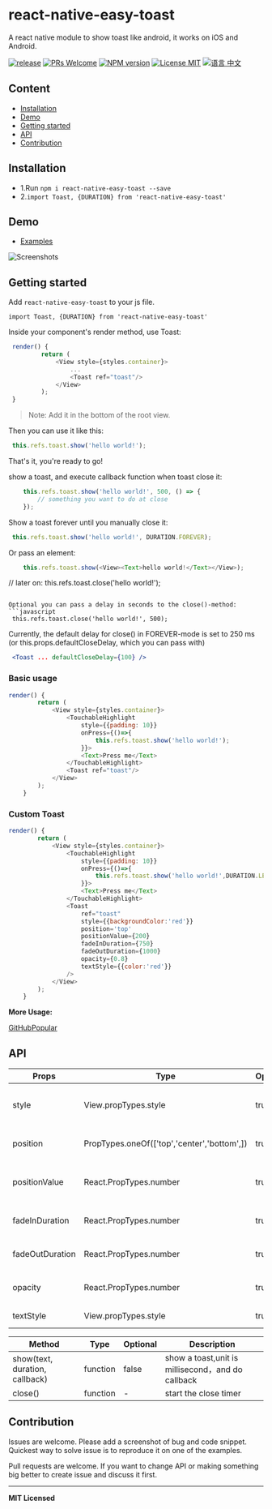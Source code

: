 # react-native-easy-toast
A react native module to show toast like android, it works on iOS and Android.

[ ![release](https://img.shields.io/github/release/crazycodeboy/react-native-easy-toast.svg?maxAge=2592000?style=flat-square)](https://github.com/crazycodeboy/react-native-easy-toast/releases)
[ ![PRs Welcome](https://img.shields.io/badge/PRs-Welcome-brightgreen.svg)](https://github.com/crazycodeboy/react-native-easy-toast/pulls)
[ ![NPM version](http://img.shields.io/npm/v/react-native-easy-toast.svg?style=flat)](https://www.npmjs.com/package/react-native-easy-toast)
[![License MIT](http://img.shields.io/badge/license-MIT-orange.svg?style=flat)](https://raw.githubusercontent.com/crazycodeboy/react-native-easy-toast/master/LICENSE)
[ ![语言 中文](https://img.shields.io/badge/语言-中文-yellow.svg)](https://github.com/crazycodeboy/react-native-easy-toast/blob/master/README.zh.md)




## Content

- [Installation](#installation)
- [Demo](#demo)
- [Getting started](#getting-started)
- [API](#api)
- [Contribution](#contribution)

## Installation

* 1.Run `npm i react-native-easy-toast --save`
* 2.`import Toast, {DURATION} from 'react-native-easy-toast'`    

## Demo  
* [Examples](https://github.com/crazycodeboy/react-native-easy-toast/tree/master/examples)

![Screenshots](https://raw.githubusercontent.com/crazycodeboy/react-native-easy-toast/master/examples/Screenshots/react-native-easy-toast-screenshots.gif)

## Getting started  

Add `react-native-easy-toast` to your js file.   

`import Toast, {DURATION} from 'react-native-easy-toast'`  

Inside your component's render method, use Toast:   

```javascript
 render() {
         return (
             <View style={styles.container}>
                 ...
                 <Toast ref="toast"/>
             </View>
         );
 }
```

>Note:  Add it in the bottom of the root view.

Then you can use it like this:   

```javascript
 this.refs.toast.show('hello world!');
```

That's it, you're ready to go!  

show a toast, and execute callback function when toast close it:

```javascript
    this.refs.toast.show('hello world!', 500, () => {
        // something you want to do at close
    });
```

Show a toast forever until you manually close it:
```javascript
 this.refs.toast.show('hello world!', DURATION.FOREVER);
```

Or pass an element:
```javascript
    this.refs.toast.show(<View><Text>hello world!</Text></View>);
```

 // later on:
 this.refs.toast.close('hello world!');
```

Optional you can pass a delay in seconds to the close()-method:
```javascript
 this.refs.toast.close('hello world!', 500);
```

Currently, the default delay for close() in FOREVER-mode is set to 250 ms (or this.props.defaultCloseDelay, which you can pass with)

```jsx
 <Toast ... defaultCloseDelay={100} />
```



### Basic usage  

```javascript
render() {
        return (
            <View style={styles.container}>
                <TouchableHighlight
                    style={{padding: 10}}
                    onPress={()=>{
                        this.refs.toast.show('hello world!');
                    }}>
                    <Text>Press me</Text>
                </TouchableHighlight>
                <Toast ref="toast"/>
            </View>
        );
    }
```

### Custom Toast   

```javascript
render() {
        return (
            <View style={styles.container}>
                <TouchableHighlight
                    style={{padding: 10}}
                    onPress={()=>{
                        this.refs.toast.show('hello world!',DURATION.LENGTH_LONG);
                    }}>
                    <Text>Press me</Text>
                </TouchableHighlight>
                <Toast
                    ref="toast"
                    style={{backgroundColor:'red'}}
                    position='top'
                    positionValue={200}
                    fadeInDuration={750}
                    fadeOutDuration={1000}
                    opacity={0.8}
                    textStyle={{color:'red'}}
                />
            </View>
        );
    }
```

**More Usage:**    

[GitHubPopular](https://github.com/crazycodeboy/GitHubPopular/blob/develop/js/page/SearchPage.js)



## API


Props              | Type     | Optional | Default     | Description
----------------- | -------- | -------- | ----------- | -----------
style  | View.propTypes.style  | true | {backgroundColor: 'black',opacity: OPACITY,borderRadius: 5,padding: 10,}  |   Custom style toast
position |  PropTypes.oneOf(['top','center','bottom',]) |true | 'bottom'  | Custom toast position
positionValue  | React.PropTypes.number  | true | 120  |   Custom toast position value
fadeInDuration  | React.PropTypes.number  | true | 500  |   Custom toast show duration
fadeOutDuration  | React.PropTypes.number  | true | 500  |   Custom toast close duration
opacity  | React.PropTypes.number  | true | 1  |   Custom toast opacity
textStyle  | View.propTypes.style  | true | {color:'white'}  |   Custom style text



Method   |  Type     | Optional | Description
----------------- | -------- | -------- | -----------
show(text, duration, callback)   | function | false | show a toast,unit is millisecond，and do callback
close()  |   function  |  -   |   start the close timer    


## Contribution

Issues are welcome. Please add a screenshot of bug and code snippet. Quickest way to solve issue is to reproduce it on one of the examples.

Pull requests are welcome. If you want to change API or making something big better to create issue and discuss it first.

---

**MIT Licensed**
